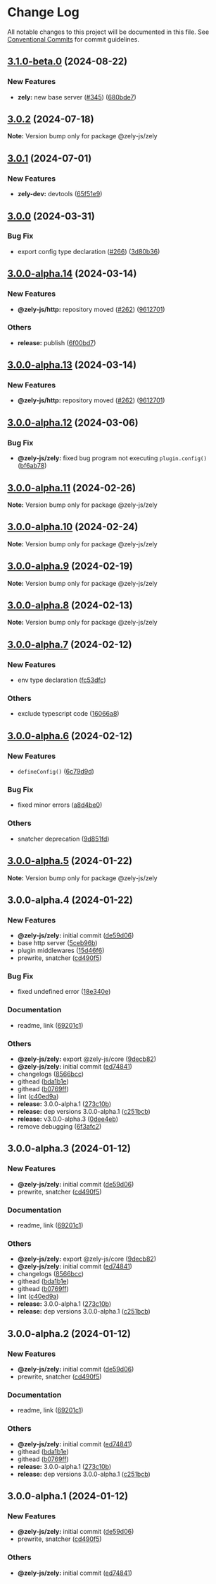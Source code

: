 # Change Log

All notable changes to this project will be documented in this file.
See [Conventional Commits](https://conventionalcommits.org) for commit guidelines.

## [3.1.0-beta.0](https://github.com/zely-js/zely/compare/v3.0.2...v3.1.0-beta.0) (2024-08-22)


### New Features

* **zely:** new base server ([#345](https://github.com/zely-js/zely/issues/345)) ([680bde7](https://github.com/zely-js/zely/commit/680bde7ee4c9dea2de257c1ea225af089960f2b1))




## [3.0.2](https://github.com/zely-js/zely/compare/v3.0.1...v3.0.2) (2024-07-18)

**Note:** Version bump only for package @zely-js/zely





## [3.0.1](https://github.com/zely-js/zely/compare/v3.0.0...v3.0.1) (2024-07-01)


### New Features

* **zely-dev:** devtools ([65f51e9](https://github.com/zely-js/zely/commit/65f51e9a13f55ac2fd3a69edb26f7a6944a2823a))



## [3.0.0](https://github.com/zely-js/zely/compare/v3.0.0-alpha.14...v3.0.0) (2024-03-31)


### Bug Fix

* export config type declaration ([#266](https://github.com/zely-js/zely/issues/266)) ([3d80b36](https://github.com/zely-js/zely/commit/3d80b36abace9ab410cb1458ba9e225b8308c095))



## [3.0.0-alpha.14](https://github.com/zely-js/zely/compare/v3.0.0-alpha.12...v3.0.0-alpha.14) (2024-03-14)


### New Features

* **@zely-js/http:** repository moved ([#262](https://github.com/zely-js/zely/issues/262)) ([9612701](https://github.com/zely-js/zely/commit/9612701550fc894173bf32033bfebd97c8ab7e0f))


### Others

* **release:** publish ([6f00bd7](https://github.com/zely-js/zely/commit/6f00bd713c4bcba20b1e519d183251cdfaf2f955))



## [3.0.0-alpha.13](https://github.com/zely-js/zely/compare/v3.0.0-alpha.12...v3.0.0-alpha.13) (2024-03-14)


### New Features

* **@zely-js/http:** repository moved ([#262](https://github.com/zely-js/zely/issues/262)) ([9612701](https://github.com/zely-js/zely/commit/9612701550fc894173bf32033bfebd97c8ab7e0f))




## [3.0.0-alpha.12](https://github.com/zely-js/zely/compare/v3.0.0-alpha.11...v3.0.0-alpha.12) (2024-03-06)


### Bug Fix

* **@zely-js/zely:** fixed bug program not executing `plugin.config()` ([bf6ab78](https://github.com/zely-js/zely/commit/bf6ab7824d3e3b99721c3141c6b5d34ccb565b7a))



## [3.0.0-alpha.11](https://github.com/zely-js/zely/compare/v3.0.0-alpha.10...v3.0.0-alpha.11) (2024-02-26)

**Note:** Version bump only for package @zely-js/zely





## [3.0.0-alpha.10](https://github.com/zely-js/zely/compare/v3.0.0-alpha.9...v3.0.0-alpha.10) (2024-02-24)

**Note:** Version bump only for package @zely-js/zely





## [3.0.0-alpha.9](https://github.com/zely-js/zely/compare/v3.0.0-alpha.8...v3.0.0-alpha.9) (2024-02-19)

**Note:** Version bump only for package @zely-js/zely





## [3.0.0-alpha.8](https://github.com/zely-js/zely/compare/v3.0.0-alpha.7...v3.0.0-alpha.8) (2024-02-13)

**Note:** Version bump only for package @zely-js/zely





## [3.0.0-alpha.7](https://github.com/zely-js/zely/compare/v3.0.0-alpha.6...v3.0.0-alpha.7) (2024-02-12)


### New Features

* env type declaration ([fc53dfc](https://github.com/zely-js/zely/commit/fc53dfce6136ae5604cd0534ac6a7938e7212926))


### Others

* exclude typescript code ([16066a8](https://github.com/zely-js/zely/commit/16066a818532a7f6882fe18d78cf6ae552c0b20b))



## [3.0.0-alpha.6](https://github.com/zely-js/zely/compare/v3.0.0-alpha.5...v3.0.0-alpha.6) (2024-02-12)


### New Features

* `defineConfig()` ([6c79d9d](https://github.com/zely-js/zely/commit/6c79d9d387534fb4b6e1843ff10392b11b3bd222))


### Bug Fix

* fixed minor errors ([a8d4be0](https://github.com/zely-js/zely/commit/a8d4be09f788cbade054bb9e4dc4678c4cbf59e5))


### Others

* snatcher deprecation ([9d851fd](https://github.com/zely-js/zely/commit/9d851fd8852da169b2cb9efdae012fc4dbeb9063))



## [3.0.0-alpha.5](https://github.com/zely-js/zely/compare/v3.0.0-alpha.4...v3.0.0-alpha.5) (2024-01-22)

**Note:** Version bump only for package @zely-js/zely





## 3.0.0-alpha.4 (2024-01-22)


### New Features

* **@zely-js/zely:** initial commit ([de59d06](https://github.com/zely-js/zely/commit/de59d06ad19feb88e83ca518dd9913449bb01079))
* base http server ([5ceb96b](https://github.com/zely-js/zely/commit/5ceb96b586beeefc3b8cdac90d2dcd46fc349384))
* plugin middlewares ([15d46f6](https://github.com/zely-js/zely/commit/15d46f6cecec3c7a2c8bc72a5bbbbd3132196d12))
* prewrite, snatcher ([cd490f5](https://github.com/zely-js/zely/commit/cd490f58ca73904c6663b7c384681c24fc67c016))


### Bug Fix

* fixed undefined error ([18e340e](https://github.com/zely-js/zely/commit/18e340ea27d738b50d045fa4942d8d59f6ef5a63))


### Documentation

* readme, link ([69201c1](https://github.com/zely-js/zely/commit/69201c1ad67fb0d57dc1e58ccaa7fa56f75d889a))


### Others

* **@zely-js/zely:** export @zely-js/core ([9decb82](https://github.com/zely-js/zely/commit/9decb82d73428e5e9e86355ce3fc9573f9fdb322))
* **@zely-js/zely:** initial commit ([ed74841](https://github.com/zely-js/zely/commit/ed74841e92d3aa4f4205a243e6c9af8df8dd37d4))
* changelogs ([8566bcc](https://github.com/zely-js/zely/commit/8566bccb98316070b7681605f2b7038e889be0fe))
* githead ([bda1b1e](https://github.com/zely-js/zely/commit/bda1b1e1f9af347a763216e7d7ced5cf6e7315e8))
* githead ([b0769ff](https://github.com/zely-js/zely/commit/b0769ffaf7d5d37dc2be3fcd86ddafab7a349cd6))
* lint ([c40ed9a](https://github.com/zely-js/zely/commit/c40ed9abd79c37e9c3e2eee9255de951898e73f0))
* **release:** 3.0.0-alpha.1 ([273c10b](https://github.com/zely-js/zely/commit/273c10bbbf98dd23ed5a15bb177f9e45e3621888))
* **release:** dep versions 3.0.0-alpha.1 ([c251bcb](https://github.com/zely-js/zely/commit/c251bcb5681b8479562ae3598f0e4329a5b4c88c))
* **release:** v3.0.0-alpha.3 ([0dee4eb](https://github.com/zely-js/zely/commit/0dee4ebaf38aac55cf544a6c4e4b197b93d9acaa))
* remove debugging ([6f3afc2](https://github.com/zely-js/zely/commit/6f3afc20c2a444d7dfb1d156d5cb3f94ada1f821))



## 3.0.0-alpha.3 (2024-01-12)


### New Features

* **@zely-js/zely:** initial commit ([de59d06](https://github.com/zely-js/zely/commit/de59d06ad19feb88e83ca518dd9913449bb01079))
* prewrite, snatcher ([cd490f5](https://github.com/zely-js/zely/commit/cd490f58ca73904c6663b7c384681c24fc67c016))


### Documentation

* readme, link ([69201c1](https://github.com/zely-js/zely/commit/69201c1ad67fb0d57dc1e58ccaa7fa56f75d889a))


### Others

* **@zely-js/zely:** export @zely-js/core ([9decb82](https://github.com/zely-js/zely/commit/9decb82d73428e5e9e86355ce3fc9573f9fdb322))
* **@zely-js/zely:** initial commit ([ed74841](https://github.com/zely-js/zely/commit/ed74841e92d3aa4f4205a243e6c9af8df8dd37d4))
* changelogs ([8566bcc](https://github.com/zely-js/zely/commit/8566bccb98316070b7681605f2b7038e889be0fe))
* githead ([bda1b1e](https://github.com/zely-js/zely/commit/bda1b1e1f9af347a763216e7d7ced5cf6e7315e8))
* githead ([b0769ff](https://github.com/zely-js/zely/commit/b0769ffaf7d5d37dc2be3fcd86ddafab7a349cd6))
* lint ([c40ed9a](https://github.com/zely-js/zely/commit/c40ed9abd79c37e9c3e2eee9255de951898e73f0))
* **release:** 3.0.0-alpha.1 ([273c10b](https://github.com/zely-js/zely/commit/273c10bbbf98dd23ed5a15bb177f9e45e3621888))
* **release:** dep versions 3.0.0-alpha.1 ([c251bcb](https://github.com/zely-js/zely/commit/c251bcb5681b8479562ae3598f0e4329a5b4c88c))



## 3.0.0-alpha.2 (2024-01-12)


### New Features

* **@zely-js/zely:** initial commit ([de59d06](https://github.com/zely-js/zely/commit/de59d06ad19feb88e83ca518dd9913449bb01079))
* prewrite, snatcher ([cd490f5](https://github.com/zely-js/zely/commit/cd490f58ca73904c6663b7c384681c24fc67c016))


### Documentation

* readme, link ([69201c1](https://github.com/zely-js/zely/commit/69201c1ad67fb0d57dc1e58ccaa7fa56f75d889a))


### Others

* **@zely-js/zely:** initial commit ([ed74841](https://github.com/zely-js/zely/commit/ed74841e92d3aa4f4205a243e6c9af8df8dd37d4))
* githead ([bda1b1e](https://github.com/zely-js/zely/commit/bda1b1e1f9af347a763216e7d7ced5cf6e7315e8))
* githead ([b0769ff](https://github.com/zely-js/zely/commit/b0769ffaf7d5d37dc2be3fcd86ddafab7a349cd6))
* **release:** 3.0.0-alpha.1 ([273c10b](https://github.com/zely-js/zely/commit/273c10bbbf98dd23ed5a15bb177f9e45e3621888))
* **release:** dep versions 3.0.0-alpha.1 ([c251bcb](https://github.com/zely-js/zely/commit/c251bcb5681b8479562ae3598f0e4329a5b4c88c))



## 3.0.0-alpha.1 (2024-01-12)


### New Features

* **@zely-js/zely:** initial commit ([de59d06](https://github.com/zely-js/zely/commit/de59d06ad19feb88e83ca518dd9913449bb01079))
* prewrite, snatcher ([cd490f5](https://github.com/zely-js/zely/commit/cd490f58ca73904c6663b7c384681c24fc67c016))


### Others

* **@zely-js/zely:** initial commit ([ed74841](https://github.com/zely-js/zely/commit/ed74841e92d3aa4f4205a243e6c9af8df8dd37d4))
